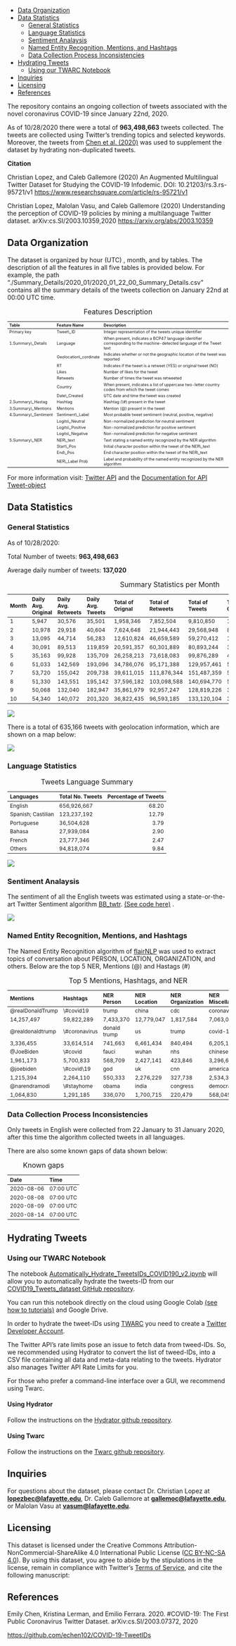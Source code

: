 -   [Data Organization](#data-organization)
-   [Data Statistics](#data-statistics)
    -   [General Statistics](#general-statistics)
    -   [Language Statistics](#language-statistics)
    -   [Sentiment Analaysis](#sentiment-analaysis)
    -   [Named Entity Recognition, Mentions, and
        Hashtags](#named-entity-recognition-mentions-and-hashtags)
    -   [Data Collection Process
        Inconsistencies](#data-collection-process-inconsistencies)
-   [Hydrating Tweets](#hydrating-tweets)
    -   [Using our TWARC Notebook](#using-our-twarc-notebook)
-   [Inquiries](#inquiries)
-   [Licensing](#licensing)
-   [References](#references)

The repository contains an ongoing collection of tweets associated with
the novel coronavirus COVID-19 since January 22nd, 2020.

As of 10/28/2020 there were a total of **963,498,663** tweets collected.
The tweets are collected using Twitter’s trending topics and selected
keywords. Moreover, the tweets from [Chen et
al. (2020)](https://github.com/echen102/COVID-19-TweetIDs) was used to
supplement the dataset by hydrating non-duplicated tweets.

**Citation**

Christian Lopez, and Caleb Gallemore (2020) An Augmented Multilingual
Twitter Dataset for Studying the COVID-19 Infodemic. DOI:
10.21203/rs.3.rs-95721/v1
<a href="https://www.researchsquare.com/article/rs-95721/v1" class="uri">https://www.researchsquare.com/article/rs-95721/v1</a>

Christian Lopez, Malolan Vasu, and Caleb Gallemore (2020) Understanding
the perception of COVID-19 policies by mining a multilanguage Twitter
dataset. arXiv:cs.SI/2003.10359,2020
<a href="https://arxiv.org/abs/2003.10359" class="uri">https://arxiv.org/abs/2003.10359</a>

Data Organization
-----------------

The dataset is organized by hour (UTC) , month, and by tables. The
description of all the features in all five tables is provided below.
For example, the path
“./Summary\_Details/2020\_01/2020\_01\_22\_00\_Summary\_Details.csv”
contains all the summary details of the tweets collection on January
22nd at 00:00 UTC time.

<table class="table table" style="margin-left: auto; margin-right: auto; font-size: 9px; margin-left: auto; margin-right: auto;">
<caption style="font-size: initial !important;">
Features Description
</caption>
<thead>
<tr>
<th style="text-align:left;font-weight: bold;">
Table
</th>
<th style="text-align:left;font-weight: bold;">
Feature Name
</th>
<th style="text-align:left;font-weight: bold;">
Description
</th>
</tr>
</thead>
<tbody>
<tr>
<td style="text-align:left;">
Primary key
</td>
<td style="text-align:left;">
Tweet\_ID
</td>
<td style="text-align:left;">
Integer representation of the tweets unique identifier
</td>
</tr>
<tr>
<td style="text-align:left;">
1.Summary\_Details
</td>
<td style="text-align:left;">
Language
</td>
<td style="text-align:left;">
When present, indicates a BCP47 language identifier corresponding to the
machine-detected language of the Tweet text
</td>
</tr>
<tr>
<td style="text-align:left;">
</td>
<td style="text-align:left;">
Geolocation\_cordinate
</td>
<td style="text-align:left;">
Indicates whether or not the geographic location of the tweet was
reported
</td>
</tr>
<tr>
<td style="text-align:left;">
</td>
<td style="text-align:left;">
RT
</td>
<td style="text-align:left;">
Indicates if the tweet is a retweet (YES) or original tweet (NO)
</td>
</tr>
<tr>
<td style="text-align:left;">
</td>
<td style="text-align:left;">
Likes
</td>
<td style="text-align:left;">
Number of likes for the tweet
</td>
</tr>
<tr>
<td style="text-align:left;">
</td>
<td style="text-align:left;">
Retweets
</td>
<td style="text-align:left;">
Number of times the tweet was retweeted
</td>
</tr>
<tr>
<td style="text-align:left;">
</td>
<td style="text-align:left;">
Country
</td>
<td style="text-align:left;">
When present, indicates a list of uppercase two-letter country
codes from which the tweet comes
</td>
</tr>
<tr>
<td style="text-align:left;">
</td>
<td style="text-align:left;">
Date\_Created
</td>
<td style="text-align:left;">
UTC date and time the tweet was created
</td>
</tr>
<tr>
<td style="text-align:left;">
2.Summary\_Hastag
</td>
<td style="text-align:left;">
Hashtag
</td>
<td style="text-align:left;">
Hashtag (\#) present in the tweet
</td>
</tr>
<tr>
<td style="text-align:left;">
3.Summary\_Mentions
</td>
<td style="text-align:left;">
Mentions
</td>
<td style="text-align:left;">
Mention (@) present in the tweet
</td>
</tr>
<tr>
<td style="text-align:left;">
4.Summary\_Sentiment
</td>
<td style="text-align:left;">
Sentiment\_Label
</td>
<td style="text-align:left;">
Most probable tweet sentiment (neutral, positive, negative)
</td>
</tr>
<tr>
<td style="text-align:left;">
</td>
<td style="text-align:left;">
Logits\_Neutral
</td>
<td style="text-align:left;">
Non-normalized prediction for neutral sentiment
</td>
</tr>
<tr>
<td style="text-align:left;">
</td>
<td style="text-align:left;">
Logits\_Positive
</td>
<td style="text-align:left;">
Non-normalized prediction for positive sentiment
</td>
</tr>
<tr>
<td style="text-align:left;">
</td>
<td style="text-align:left;">
Logits\_Negative
</td>
<td style="text-align:left;">
Non-normalized prediction for negative sentiment
</td>
</tr>
<tr>
<td style="text-align:left;">
5.Summary\_NER
</td>
<td style="text-align:left;">
NER\_text
</td>
<td style="text-align:left;">
Text stating a named entity recognized by the NER algorithm
</td>
</tr>
<tr>
<td style="text-align:left;">
</td>
<td style="text-align:left;">
Start\_Pos
</td>
<td style="text-align:left;">
Initial character position within the tweet of the NER\_text
</td>
</tr>
<tr>
<td style="text-align:left;">
</td>
<td style="text-align:left;">
End\_Pos
</td>
<td style="text-align:left;">
End character position within the tweet of the NER\_text
</td>
</tr>
<tr>
<td style="text-align:left;">
</td>
<td style="text-align:left;">
NER\_Label Prob
</td>
<td style="text-align:left;">
Label and probability of the named entity recognized by the NER
algorithm
</td>
</tr>
</tbody>
</table>

For more information visit: [Twitter
API](https://developer.twitter.com/en/docs) and the [Documentation for
API
Tweet-object](https://developer.twitter.com/en/docs/twitter-api/v1/data-dictionary/overview/tweet-object)

Data Statistics
---------------

### General Statistics

As of 10/28/2020:

Total Number of tweets: **963,498,663**

Average daily number of tweets: **137,020**

<table class="table table" style="margin-left: auto; margin-right: auto; font-size: 12px; margin-left: auto; margin-right: auto;">
<caption style="font-size: initial !important;">
Summary Statistics per Month
</caption>
<thead>
<tr>
<th style="text-align:left;font-weight: bold;">
Month
</th>
<th style="text-align:left;font-weight: bold;">
Daily Avg. Original
</th>
<th style="text-align:left;font-weight: bold;">
Daily Avg. Retweets
</th>
<th style="text-align:left;font-weight: bold;">
Daily Avg. Tweets
</th>
<th style="text-align:left;font-weight: bold;">
Total of Orignal
</th>
<th style="text-align:left;font-weight: bold;">
Total of Retweets
</th>
<th style="text-align:left;font-weight: bold;">
Total of Tweets
</th>
<th style="text-align:left;font-weight: bold;">
Total with Geolocation
</th>
<th style="text-align:left;font-weight: bold;">
Max No. Retweets
</th>
<th style="text-align:left;font-weight: bold;">
Max No. Likes
</th>
</tr>
</thead>
<tbody>
<tr>
<td style="text-align:left;">
1
</td>
<td style="text-align:left;">
5,947
</td>
<td style="text-align:left;">
30,576
</td>
<td style="text-align:left;">
35,501
</td>
<td style="text-align:left;">
1,958,346
</td>
<td style="text-align:left;">
7,852,504
</td>
<td style="text-align:left;">
9,810,850
</td>
<td style="text-align:left;">
1,773
</td>
<td style="text-align:left;">
674,151
</td>
<td style="text-align:left;">
334,802
</td>
</tr>
<tr>
<td style="text-align:left;">
2
</td>
<td style="text-align:left;">
10,978
</td>
<td style="text-align:left;">
29,918
</td>
<td style="text-align:left;">
40,604
</td>
<td style="text-align:left;">
7,624,648
</td>
<td style="text-align:left;">
21,944,443
</td>
<td style="text-align:left;">
29,568,948
</td>
<td style="text-align:left;">
8,103
</td>
<td style="text-align:left;">
469,739
</td>
<td style="text-align:left;">
637,589
</td>
</tr>
<tr>
<td style="text-align:left;">
3
</td>
<td style="text-align:left;">
13,095
</td>
<td style="text-align:left;">
44,714
</td>
<td style="text-align:left;">
56,283
</td>
<td style="text-align:left;">
12,610,824
</td>
<td style="text-align:left;">
46,659,589
</td>
<td style="text-align:left;">
59,270,412
</td>
<td style="text-align:left;">
19,952
</td>
<td style="text-align:left;">
1,064,693
</td>
<td style="text-align:left;">
1,255,858
</td>
</tr>
<tr>
<td style="text-align:left;">
4
</td>
<td style="text-align:left;">
30,091
</td>
<td style="text-align:left;">
89,513
</td>
<td style="text-align:left;">
119,859
</td>
<td style="text-align:left;">
20,591,357
</td>
<td style="text-align:left;">
60,301,889
</td>
<td style="text-align:left;">
80,893,244
</td>
<td style="text-align:left;">
38,213
</td>
<td style="text-align:left;">
649,823
</td>
<td style="text-align:left;">
662,005
</td>
</tr>
<tr>
<td style="text-align:left;">
5
</td>
<td style="text-align:left;">
35,163
</td>
<td style="text-align:left;">
99,928
</td>
<td style="text-align:left;">
135,709
</td>
<td style="text-align:left;">
26,258,213
</td>
<td style="text-align:left;">
73,618,083
</td>
<td style="text-align:left;">
99,876,289
</td>
<td style="text-align:left;">
47,684
</td>
<td style="text-align:left;">
1,007,616
</td>
<td style="text-align:left;">
929,811
</td>
</tr>
<tr>
<td style="text-align:left;">
6
</td>
<td style="text-align:left;">
51,033
</td>
<td style="text-align:left;">
142,569
</td>
<td style="text-align:left;">
193,096
</td>
<td style="text-align:left;">
34,786,076
</td>
<td style="text-align:left;">
95,171,388
</td>
<td style="text-align:left;">
129,957,461
</td>
<td style="text-align:left;">
58,138
</td>
<td style="text-align:left;">
790,652
</td>
<td style="text-align:left;">
882,693
</td>
</tr>
<tr>
<td style="text-align:left;">
7
</td>
<td style="text-align:left;">
53,720
</td>
<td style="text-align:left;">
155,042
</td>
<td style="text-align:left;">
209,738
</td>
<td style="text-align:left;">
39,611,015
</td>
<td style="text-align:left;">
111,876,344
</td>
<td style="text-align:left;">
151,487,359
</td>
<td style="text-align:left;">
56,808
</td>
<td style="text-align:left;">
615,768
</td>
<td style="text-align:left;">
1,287,117
</td>
</tr>
<tr>
<td style="text-align:left;">
8
</td>
<td style="text-align:left;">
51,330
</td>
<td style="text-align:left;">
143,551
</td>
<td style="text-align:left;">
195,142
</td>
<td style="text-align:left;">
37,596,182
</td>
<td style="text-align:left;">
103,098,588
</td>
<td style="text-align:left;">
140,694,770
</td>
<td style="text-align:left;">
55,837
</td>
<td style="text-align:left;">
2,183,434
</td>
<td style="text-align:left;">
860,162
</td>
</tr>
<tr>
<td style="text-align:left;">
9
</td>
<td style="text-align:left;">
50,068
</td>
<td style="text-align:left;">
132,040
</td>
<td style="text-align:left;">
182,947
</td>
<td style="text-align:left;">
35,861,979
</td>
<td style="text-align:left;">
92,957,247
</td>
<td style="text-align:left;">
128,819,226
</td>
<td style="text-align:left;">
32,381
</td>
<td style="text-align:left;">
1,925,489
</td>
<td style="text-align:left;">
839,689
</td>
</tr>
<tr>
<td style="text-align:left;">
10
</td>
<td style="text-align:left;">
54,340
</td>
<td style="text-align:left;">
140,072
</td>
<td style="text-align:left;">
201,320
</td>
<td style="text-align:left;">
36,822,435
</td>
<td style="text-align:left;">
96,593,185
</td>
<td style="text-align:left;">
133,120,104
</td>
<td style="text-align:left;">
316,277
</td>
<td style="text-align:left;">
946,810
</td>
<td style="text-align:left;">
785,385
</td>
</tr>
</tbody>
</table>

![](https://github.com/lopezbec/COVID19_Tweets_Dataset/blob/master/Summary_Details/Tweets%20per%20Day.png)

There is a total of 635,166 tweets with geolocation information, which
are shown on a map below:

![](https://github.com/lopezbec/COVID19_Tweets_Dataset/blob/master/Summary_Details/GeoTweets.png)

### Language Statistics

<table class="table table" style="margin-left: auto; margin-right: auto; font-size: 12px; margin-left: auto; margin-right: auto;">
<caption style="font-size: initial !important;">
Tweets Language Summary
</caption>
<thead>
<tr>
<th style="text-align:left;font-weight: bold;">
Languages
</th>
<th style="text-align:left;font-weight: bold;">
Total No. Tweets
</th>
<th style="text-align:right;font-weight: bold;">
Percentage of Tweets
</th>
</tr>
</thead>
<tbody>
<tr>
<td style="text-align:left;">
English
</td>
<td style="text-align:left;">
656,926,667
</td>
<td style="text-align:right;">
68.20
</td>
</tr>
<tr>
<td style="text-align:left;">
Spanish; Castilian
</td>
<td style="text-align:left;">
123,237,192
</td>
<td style="text-align:right;">
12.79
</td>
</tr>
<tr>
<td style="text-align:left;">
Portuguese
</td>
<td style="text-align:left;">
36,504,628
</td>
<td style="text-align:right;">
3.79
</td>
</tr>
<tr>
<td style="text-align:left;">
Bahasa
</td>
<td style="text-align:left;">
27,939,084
</td>
<td style="text-align:right;">
2.90
</td>
</tr>
<tr>
<td style="text-align:left;">
French
</td>
<td style="text-align:left;">
23,777,346
</td>
<td style="text-align:right;">
2.47
</td>
</tr>
<tr>
<td style="text-align:left;">
Others
</td>
<td style="text-align:left;">
94,818,074
</td>
<td style="text-align:right;">
9.84
</td>
</tr>
</tbody>
</table>

![](https://github.com/lopezbec/COVID19_Tweets_Dataset/blob/master/Summary_Details/Tweets%20by%20Language%20Line%20plot.png)

### Sentiment Analaysis

The sentiment of all the English tweets was estimated using a
state-or-the-art Twitter Sentiment algorithm
[BB\_twtr](https://arxiv.org/abs/1704.06125). [(See code
here)](https://github.com/leelaylay/TweetSemEval) .

![](https://github.com/lopezbec/COVID19_Tweets_Dataset/blob/master/Summary_Sentiment/Tweets%20Sentiment.png)

### Named Entity Recognition, Mentions, and Hashtags

The Named Entity Recognition algorithm of
[flairNLP](https://github.com/flairNLP/flair) was used to extract topics
of conversation about PERSON, LOCATION, ORGANIZATION, and others. Below
are the top 5 NER, Mentions (@) and Hastags (\#)

<table class="table table" style="margin-left: auto; margin-right: auto; font-size: 12px; margin-left: auto; margin-right: auto;">
<caption style="font-size: initial !important;">
Top 5 Mentions, Hashtags, and NER
</caption>
<thead>
<tr>
<th style="text-align:left;font-weight: bold;">
Mentions
</th>
<th style="text-align:left;font-weight: bold;">
Hashtags
</th>
<th style="text-align:left;font-weight: bold;">
NER Person
</th>
<th style="text-align:left;font-weight: bold;">
NER Location
</th>
<th style="text-align:left;font-weight: bold;">
NER Organization
</th>
<th style="text-align:left;font-weight: bold;">
NER Miscellaneous
</th>
</tr>
</thead>
<tbody>
<tr>
<td style="text-align:left;">
@realDonaldTrump
</td>
<td style="text-align:left;">
\#covid19
</td>
<td style="text-align:left;">
trump
</td>
<td style="text-align:left;">
china
</td>
<td style="text-align:left;">
cdc
</td>
<td style="text-align:left;">
coronavirus
</td>
</tr>
<tr>
<td style="text-align:left;">
14,257,497
</td>
<td style="text-align:left;">
59,822,289
</td>
<td style="text-align:left;">
7,433,370
</td>
<td style="text-align:left;">
12,779,047
</td>
<td style="text-align:left;">
1,817,584
</td>
<td style="text-align:left;">
7,063,031
</td>
</tr>
<tr>
<td style="text-align:left;">
@realdonaldtrump
</td>
<td style="text-align:left;">
\#coronavirus
</td>
<td style="text-align:left;">
donald trump
</td>
<td style="text-align:left;">
us
</td>
<td style="text-align:left;">
trump
</td>
<td style="text-align:left;">
covid-19
</td>
</tr>
<tr>
<td style="text-align:left;">
3,336,455
</td>
<td style="text-align:left;">
33,614,514
</td>
<td style="text-align:left;">
741,663
</td>
<td style="text-align:left;">
6,461,434
</td>
<td style="text-align:left;">
840,494
</td>
<td style="text-align:left;">
6,205,188
</td>
</tr>
<tr>
<td style="text-align:left;">
@JoeBiden
</td>
<td style="text-align:left;">
\#covid
</td>
<td style="text-align:left;">
fauci
</td>
<td style="text-align:left;">
wuhan
</td>
<td style="text-align:left;">
nhs
</td>
<td style="text-align:left;">
chinese
</td>
</tr>
<tr>
<td style="text-align:left;">
1,961,173
</td>
<td style="text-align:left;">
5,700,833
</td>
<td style="text-align:left;">
568,709
</td>
<td style="text-align:left;">
2,427,141
</td>
<td style="text-align:left;">
423,846
</td>
<td style="text-align:left;">
3,296,625
</td>
</tr>
<tr>
<td style="text-align:left;">
@joebiden
</td>
<td style="text-align:left;">
\#covid\<u+30fc\>19
</td>
<td style="text-align:left;">
god
</td>
<td style="text-align:left;">
uk
</td>
<td style="text-align:left;">
cnn
</td>
<td style="text-align:left;">
americans
</td>
</tr>
<tr>
<td style="text-align:left;">
1,215,394
</td>
<td style="text-align:left;">
2,264,110
</td>
<td style="text-align:left;">
550,333
</td>
<td style="text-align:left;">
2,276,229
</td>
<td style="text-align:left;">
327,738
</td>
<td style="text-align:left;">
2,534,365
</td>
</tr>
<tr>
<td style="text-align:left;">
@narendramodi
</td>
<td style="text-align:left;">
\#stayhome
</td>
<td style="text-align:left;">
obama
</td>
<td style="text-align:left;">
india
</td>
<td style="text-align:left;">
congress
</td>
<td style="text-align:left;">
democrats
</td>
</tr>
<tr>
<td style="text-align:left;">
1,064,830
</td>
<td style="text-align:left;">
1,291,185
</td>
<td style="text-align:left;">
336,070
</td>
<td style="text-align:left;">
1,700,715
</td>
<td style="text-align:left;">
220,479
</td>
<td style="text-align:left;">
568,045
</td>
</tr>
</tbody>
</table>

### Data Collection Process Inconsistencies

Only tweets in English were collected from 22 January to 31 January
2020, after this time the algorithm collected tweets in all languages.

There are also some known gaps of data shown below:

<table class="table table" style="margin-left: auto; margin-right: auto; font-size: 12px; margin-left: auto; margin-right: auto;">
<caption style="font-size: initial !important;">
Known gaps
</caption>
<thead>
<tr>
<th style="text-align:left;font-weight: bold;">
Date
</th>
<th style="text-align:left;font-weight: bold;">
Time
</th>
</tr>
</thead>
<tbody>
<tr>
<td style="text-align:left;">
2020-08-06
</td>
<td style="text-align:left;">
07:00 UTC
</td>
</tr>
<tr>
<td style="text-align:left;">
2020-08-08
</td>
<td style="text-align:left;">
07:00 UTC
</td>
</tr>
<tr>
<td style="text-align:left;">
2020-08-09
</td>
<td style="text-align:left;">
07:00 UTC
</td>
</tr>
<tr>
<td style="text-align:left;">
2020-08-14
</td>
<td style="text-align:left;">
07:00 UTC
</td>
</tr>
</tbody>
</table>

Hydrating Tweets
----------------

### Using our TWARC Notebook

The notebook
[Automatically\_Hydrate\_TweetsIDs\_COVID190\_v2.ipynb](https://github.com/lopezbec/COVID19_Tweets_Dataset/blob/master/Automatically_Hydrate_TweetsIDs_COVID19_v2.ipynb)
will allow you to automatically hydrate the tweets-ID from our
[COVID19\_Tweets\_dataset GitHub
repository](https://github.com/lopezbec/COVID19_Tweets_Dataset).

You can run this notebook directly on the cloud using Google Colab [(see
how to
tutorials)](https://colab.research.google.com/notebooks/welcome.ipynb#scrollTo=xitplqMNk_Hc)
and Google Drive.

In order to hydrate the tweet-IDs using
[TWARC](https://github.com/DocNow/twarc) you need to create a [Twitter
Developer Account](https://developer.twitter.com/en/apply-for-access).

The Twitter API’s rate limits pose an issue to fetch data from
tweed-IDs. So, we recommended using Hydrator to convert the list of
tweed-IDs, into a CSV file containing all data and meta-data relating to
the tweets. Hydrator also manages Twitter API Rate Limits for you.

For those who prefer a command-line interface over a GUI, we recommend
using Twarc.

#### Using Hydrator

Follow the instructions on the [Hydrator github
repository](https://github.com/DocNow/hydrator).

#### Using Twarc

Follow the instructions on the [Twarc github
repository](https://github.com/DocNow/twarc).

Inquiries
---------

For questions about the dataset, please contact Dr. Christian Lopez at
**<a href="mailto:lopezbec@lafayette.edu" class="email">lopezbec@lafayette.edu</a>**,
Dr. Caleb Gallemore at
**<a href="mailto:gallemoc@lafayette.edu" class="email">gallemoc@lafayette.edu</a>**,
or Malolan Vasu at
**<a href="mailto:vasum@lafayette.edu" class="email">vasum@lafayette.edu</a>**.

Licensing
---------

This dataset is licensed under the Creative Commons
Attribution-NonCommercial-ShareAlike 4.0 International Public License
([CC BY-NC-SA 4.0](https://creativecommons.org/licenses/by-nc-sa/4.0/)).
By using this dataset, you agree to abide by the stipulations in the
license, remain in compliance with Twitter’s [Terms of
Service](https://developer.twitter.com/en/developer-terms/agreement-and-policy),
and cite the following manuscript:

References
----------

<a name="chen"></a> Emily Chen, Kristina Lerman, and Emilio Ferrara.
2020. \#COVID-19: The First Public Coronavirus Twitter Dataset.
arXiv:cs.SI/2003.07372, 2020

<a href="https://github.com/echen102/COVID-19-TweetIDs" class="uri">https://github.com/echen102/COVID-19-TweetIDs</a>
